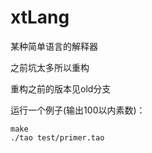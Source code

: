 # xtLang

某种简单语言的解释器

之前坑太多所以重构

重构之前的版本见old分支

运行一个例子(输出100以内素数)：

```shell
make
./tao test/primer.tao

```
